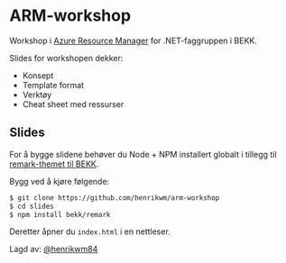 # ARM-workshop

Workshop i [Azure Resource Manager] for .NET-faggruppen i BEKK.

Slides for workshopen dekker:

- Konsept
- Template format
- Verktøy
- Cheat sheet med ressurser

## Slides

For å bygge slidene behøver du Node + NPM installert globalt i tillegg til [remark-themet til BEKK].

Bygg ved å kjøre følgende:

```sh
$ git clone https://github.com/henrikwm/arm-workshop
$ cd slides
$ npm install bekk/remark
```

Deretter åpner du `index.html` i en nettleser.

Lagd av: [@henrikwm84]

[@henrikwm84]: <http://twitter.com/henrikwm84>
[slides]: <https://github.com/henrikwm/arm-workshop/slides>
[Azure Resource Manager]: <https://azure.microsoft.com/en-us/documentation/articles/resource-group-overview/>
[remark-themet til BEKK]: <https://github.com/bekk/remark>